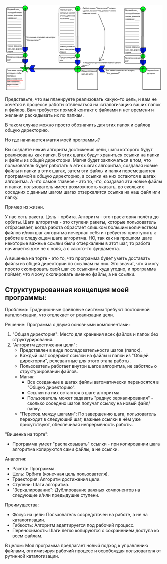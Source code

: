 ![Вид при входе в программу](Цели.png)

Представьте, что вы планируете реализовать какую-то цель, и вам не хочется в процессе работы отвлекаться на каталогизацию ваших папок и файлов. Вам требуется прямой контакт с файлами и нет времени и желания раскидывать их по папкам.

В таком случае можно просто обозначить для этих папок и файлов общую директорию.

Но где начинается магия моей программы?

Вы создаёте некий алгоритм достижения цели, шаги которого будут реализованы как папки. В этих шагах будут храниться ссылки на папки и файлы из общей директории. Магия будет заключаться в том, что пользователь будет работать в этих шагах алгоритма, создавая новые файлы и папки в этих шагах, затем эти файлы и папки перемещаются программой в общую директорию, а ссылки на них остаются в шагах алгоритма. А что самое главное - это то, что, создавая эти новые файлы и папки, пользователь имеет возможность указать, во скольких соседних с данным шагом шагах отзеркалится ссылка на наш файл или папку.

Пример из жизни.

У нас есть ракета. Цель - орбита. Алгоритм - это траектория полёта до орбиты. Шаги алгоритма - это ступени ракеты, которые пользователь отбрасывает, когда работа обрастает слишком большим количеством файлов и/или шаг алгоритма исчерпал себя и требуется приступить к работе в следующем шаге алгоритма. НО, так как на прошлом  шаге некоторые важные ссылки были отзеркалены в этот шаг, то работа начинается уже не с ноля, а с какого-то фундамента.

А вишенка на торте - это то, что программа будет уметь доставать файлы из общей директории по ссылкам на них. Это значит, что я могу просто скопировать свой шаг со ссылками куда угодно, и программа поймёт, что я хочу скопировать именно файлы, а не ссылки.

## Структурированная концепция моей программы:

Проблема:  Традиционные файловые системы требуют постоянной каталогизации, что отвлекает от реализации цели.

Решение: Программа с двумя основными компонентами:

1. "Общая директория":  Место для хранения всех файлов и папок без структурирования.
2. "Алгоритм достижения цели": 
    * Представлен в виде последовательности шагов (папок).
    * Каждый шаг содержит ссылки на файлы и папки из "Общей директории", релевантные для этого этапа работы.
    * Пользователь работает внутри шагов алгоритма, не заботясь о структурировании файлов.
    * Магия: 
        * Все созданные в шагах файлы автоматически переносятся в "Общую директорию". 
        * Ссылки на них остаются в шаге алгоритма.
        * Пользователь может задавать "радиус зеркалирования"  - сколько соседних шагов получат ссылку на новый файл/папку.
    * "Переход между шагами":  По завершению шага, пользователь переходит в следующий шаг,  важные ссылки  в нём уже присутствуют, обеспечивая непрерывность работы.

"Вишенка на торте":  
* Программа умеет "распаковывать" ссылки - при копировании шага алгоритма копируются  сами файлы, а не ссылки.

Аналогия:  
* Ракета: Программа.
* Цель: Орбита (конечная цель пользователя).
* Траектория: Алгоритм достижения цели.
* Ступени: Шаги алгоритма.
* "Зеркалирование":  Дублирование важных компонентов на следующие и/или предыдущие ступени.

Преимущества:

*  Фокус на цели:  Пользователь  сосредоточен на работе, а не на каталогизации.
* Гибкость:   Алгоритм  адаптируется под рабочий процесс.
* Переносимость:  Шаги  легко копируются  с сохранением доступа ко всем файлам.

В целом:  Моя программа предлагает новый подход к управлению файлами, оптимизируя рабочий процесс и освобождая пользователя от рутинной каталогизации.
